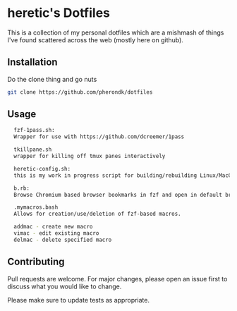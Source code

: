 # heretic's Dotfiles

This is a collection of my personal dotfiles which are a mishmash of things I've found scattered across the web (mostly here
on github).

## Installation

Do the clone thing and go nuts

```bash
git clone https://github.com/pherondk/dotfiles
```

## Usage

```bash
  fzf-1pass.sh:
  Wrapper for use with https://github.com/dcreemer/1pass

  tkillpane.sh
  wrapper for killing off tmux panes interactively

  heretic-config.sh:
  this is my work in progress script for building/rebuilding Linux/MacOS machines. Primarily geared to MacOS for now.

  b.rb:
  Browse Chromium based browser bookmarks in fzf and open in default browser

  .mymacros.bash
  Allows for creation/use/deletion of fzf-based macros.

  addmac - create new macro
  vimac - edit existing macro
  delmac - delete specified macro
```

## Contributing
Pull requests are welcome. For major changes, please open an issue first to discuss what you would like to change.

Please make sure to update tests as appropriate.

